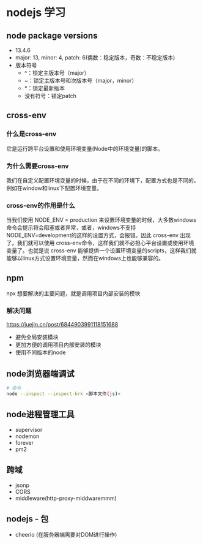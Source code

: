 # nodejs 学习

## node package versions
- 13.4.6
- major: 13, minor: 4, patch: 6(偶数：稳定版本，奇数：不稳定版本)
- 版本符号
    - ^：锁定主版本号（major）
    - ~：锁定主版本号和次版本号（major，minor）
    - *：锁定最新版本
    - 没有符号：锁定patch


## cross-env
### 什么是cross-env
它是运行跨平台设置和使用环境变量(Node中的环境变量)的脚本。

### 为什么需要cross-env
我们在自定义配置环境变量的时候，由于在不同的环境下，配置方式也是不同的。例如在window和linux下配置环境变量。

### cross-env的作用是什么
当我们使用 NODE_ENV = production 来设置环境变量的时候，大多数windows命令会提示将会阻塞或者异常，或者，windows不支持NODE_ENV=development的这样的设置方式，会报错。因此 cross-env 出现了。我们就可以使用 cross-env命令，这样我们就不必担心平台设置或使用环境变量了。也就是说 cross-env 能够提供一个设置环境变量的scripts，这样我们就能够以linux方式设置环境变量，然而在windows上也能够兼容的。



## npm
npx 想要解决的主要问题，就是调用项目内部安装的模块

### 解决问题
https://juejin.cn/post/6844903991118151688
- 避免全局安装模块
- 更加方便的调用项目内部安装的模块
- 使用不同版本的node


## node浏览器端调试
```bash
# 命令
node --inspect --inspect-brk <脚本文件(js)>
```


## node进程管理工具
- supervisor
- nodemon
- forever
- pm2


## 跨域
- jsonp
- CORS
- middleware(http-proxy-middwaremmm)


## nodejs - 包
- cheerio (在服务器端需要对DOM进行操作)
